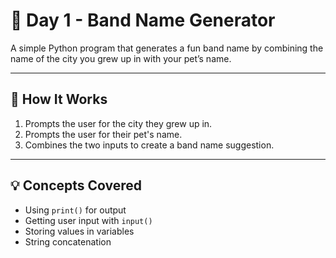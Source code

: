 # 🎵 Day 1 - Band Name Generator

A simple Python program that generates a fun band name by combining the name of the city you grew up in with your pet’s name.

---

## 📜 How It Works
1. Prompts the user for the city they grew up in.
2. Prompts the user for their pet's name.
3. Combines the two inputs to create a band name suggestion.

---

## 💡 Concepts Covered
- Using `print()` for output
- Getting user input with `input()`
- Storing values in variables
- String concatenation

